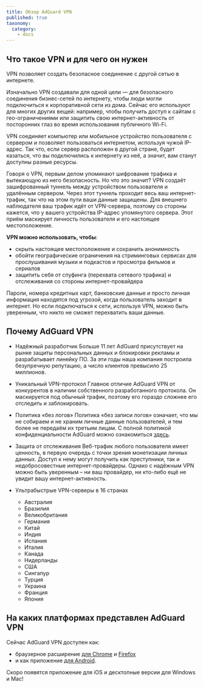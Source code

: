 ```yaml
---
title: Обзор AdGuard VPN
published: true
taxonomy:
  category:
    - docs
---
```


## Что такое VPN и для чего он нужен

VPN позволяет создать безопасное соединение с другой сетью в интернете.

Изначально VPN создавали для одной цели — для безопасного соединения бизнес-сетей по интернету, чтобы люди могли подключиться к корпоративной сети из дома. Сейчас его используют для многих других вещей: например, чтобы получить доступ к сайтам с гео-ограничениями или защитить свою интернет-активность от посторонних глаз во время использования публичного Wi-Fi.

VPN соединяет компьютер или мобильное устройство пользователя с сервером и позволяет пользоваться интернетом, используя чужой IP-адрес. Так что, если сервер расположен в другой стране, будет казаться, что вы подключились к интернету из неё, а значит, вам станут доступны разные ресурсы.

Говоря о VPN, первым делом упоминают шифрование трафика и вытекающую из него безопасность. Но что это значит? VPN создаёт зашифрованный туннель между устройством пользователя и удалённым сервером. Через этот туннель проходит весь ваш интернет-трафик, так что на этом пути ваши данные защищены. Для внешнего наблюдателя ваш трафик идёт от VPN-сервера, поэтому со стороны кажется, что у вашего устройства IP-адрес упомянутого сервера. Этот приём маскирует личность пользователя и его настоящее местоположение.

**VPN можно использовать, чтобы**:

- скрыть настоящее местоположение и сохранить анонимность
- обойти географические ограничения на стриминговых сервисах для прослушивания музыки и подкастов и просмотра фильмов и сериалов
- защитить себя от спуфинга (перехвата сетевого трафика) и отслеживания со стороны интернет-провайдера

Пароли, номера кредитных карт, банковские данные и просто личная информация находятся под угрозой, когда пользователь заходит в интернет. Но если подключаться к сети, используя VPN, можно быть уверенным, что никто не сможет перехватить ваши данные.

## Почему AdGuard VPN

- Надёжный разработчик
  Больше 11 лет AdGuard присутствует на рынке защиты персональных данных и блокировки рекламы и разрабатывает линейку ПО. За эти годы наша компания построила безупречную репутацию, а число клиентов превысило 25 миллионов.

- Уникальный VPN-протокол
  Главное отличие AdGuard VPN от конкурентов в наличии собственного разработанного протокола. Он маскируется под обычный трафик, поэтому его гораздо сложнее его отследить и заблокировать.

- Политика «без логов»
  Политика «без записи логов» означает, что мы не собираем и не храним личные данные пользователей, и тем более не передаём их третьим лицам. С полной политикой конфиденциальности AdGuard можно ознакомиться [здесь](https://adguard.com/ru/privacy.html).

- Защита от отслеживания
  Веб-трафик любого пользователя имеет ценность, в первую очередь с точки зрения монетизации личных данных. Доступ к нему могут получить как преступники, так и недобросовестные интернет-провайдеры. Однако с надёжным VPN можно быть уверенным – ни ваш провайдер, ни кто-либо ещё не увидит вашу интернет-активность.
- Ультрабыстрые VPN-серверы в 16 странах
  - Австралия
  - Бразилия
  - Великобритания
  - Германия
  - Китай
  - Индия
  - Испания
  - Италия
  - Канада
  - Нидерланды
  - США
  - Сингапур
  - Турция
  - Украина
  - Франция
  - Япония

## На каких платформах представлен AdGuard VPN

Сейчас AdGuard VPN доступен как:

- браузерное расширение [для Chrome](https://agrd.io/vpn_chrome_extension) и [Firefox](https://agrd.io/vpn_firefox_extension)
- и как приложение [для Android](https://agrd.io/vpn_android_beta).

Скоро появятся приложение для iOS и десктопные версии для Windows и Mac!
